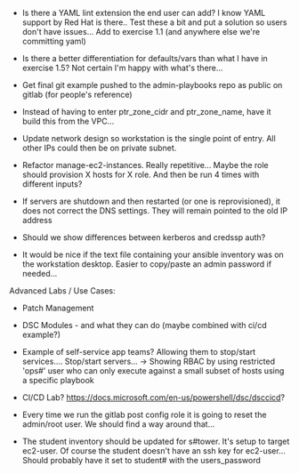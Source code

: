 * Is there a YAML lint extension the end user can add?  I know YAML support by Red Hat is there.. 
Test these a bit and put a solution so users don't have issues... 
Add to exercise 1.1 (and anywhere else we're committing yaml)

* Is there a better differentiation for defaults/vars than what I have in exercise 1.5?  Not certain I'm happy with what's there...

* Get final git example pushed to the admin-playbooks repo as public on gitlab (for people's reference) 

* Instead of having to enter ptr_zone_cidr and ptr_zone_name, have it build this from the VPC...

* Update network design so workstation is the single point of entry.  All other IPs could then be on private subnet.  

* Refactor manage-ec2-instances.  Really repetitive... Maybe the role should provision X hosts for X role.  And then be run 4 times with different inputs? 

* If servers are shutdown and then restarted (or one is reprovisioned), it does not correct the DNS settings.  They will remain pointed to the old IP address

* Should we show differences between kerberos and credssp auth? 

* It would be nice if the text file containing your ansible inventory was on the workstation desktop.  Easier to copy/paste an admin password if needed... 

Advanced Labs / Use Cases: 
* Patch Management 
* DSC Modules - and what they can do (maybe combined with ci/cd example?)
* Example of self-service app teams?  Allowing them to stop/start services.... Stop/start servers... 
   -> Showing RBAC by using restricted 'ops#' user who can only execute against a small subset of hosts using a specific playbook
* CI/CD Lab? https://docs.microsoft.com/en-us/powershell/dsc/dsccicd?

* Every time we run the gitlab post config role it is going to reset the admin/root user.  We should find a way around that... 

* The student inventory should be updated for s#tower.  It's setup to target ec2-user.  Of course the student doesn't have an ssh key for ec2-user...  Should probably have it set to student# with the users_password

